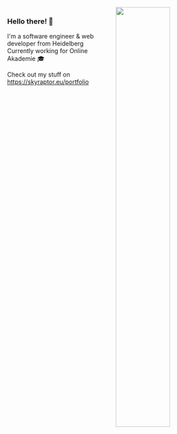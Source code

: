 <img src="https://skyraptor.eu/images/logo/skyraptor-color-logo.svg" align="right" width="50%"/>

### Hello there! 👋

I'm a software engineer & web developer from Heidelberg  
Currently working for Online Akademie 🎓

Check out my stuff on https://skyraptor.eu/portfolio
